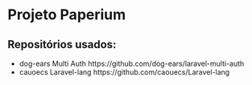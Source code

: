 # Projeto Paperium 

<h2>Repositórios usados:</h2>
<ul>
<li>dog-ears Multi Auth https://github.com/dog-ears/laravel-multi-auth</li>
<li>cauoecs Laravel-lang https://github.com/caouecs/Laravel-lang</li>
</ul>
